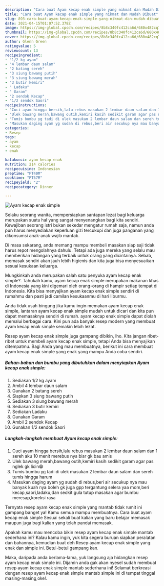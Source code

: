 ```yaml
---
description: "Cara buat Ayam kecap enak simple yang nikmat dan Mudah Dibuat"
title: "Cara buat Ayam kecap enak simple yang nikmat dan Mudah Dibuat"
slug: 893-cara-buat-ayam-kecap-enak-simple-yang-nikmat-dan-mudah-dibuat
date: 2021-04-15T01:07:52.378Z
image: https://img-global.cpcdn.com/recipes/8b8c340fc412ca6d/680x482cq70/ayam-kecap-enak-simple-foto-resep-utama.jpg
thumbnail: https://img-global.cpcdn.com/recipes/8b8c340fc412ca6d/680x482cq70/ayam-kecap-enak-simple-foto-resep-utama.jpg
cover: https://img-global.cpcdn.com/recipes/8b8c340fc412ca6d/680x482cq70/ayam-kecap-enak-simple-foto-resep-utama.jpg
author: Glenn Green
ratingvalue: 5
reviewcount: 13
recipeingredient:
- "1/2 kg ayam"
- "4 lembar daun salam"
- "2 batang sereh"
- "3 siung bawang putih"
- "3 siung bawang merah"
- "3 butir kemiri"
- " Ladaku"
- " Garam"
- "2 sendok Kecap"
- "1/2 sendok Saori"
recipeinstructions:
- "Cuci ayam hingga bersih,lalu rebus masukan 2 lembar daun salam dan 1 sereh aku 10 menit merebus nya biar gk bau amis"
- "Ulek bawang merah,bawang outih,kemiri kasih sedikit garam agar pas nglek gk licin😁"
- "Tumis bumbu yg tadi di ulek masukan 2 lembar daun salam dan sereh tumis hingga harum"
- "Masukan daging ayam yg sudah di rebus,beri air secukup nya mau banyak kuah nya boleh gk juga gpp tergantung selera yaa mom,beri kecap,saori,ladaku,dan sedkit gula tutup masakan agar bumbu meresap,koreksi rasa"
categories:
- Resep
tags:
- ayam
- kecap
- enak

katakunci: ayam kecap enak 
nutrition: 214 calories
recipecuisine: Indonesian
preptime: "PT40M"
cooktime: "PT57M"
recipeyield: "2"
recipecategory: Dinner

---
```



![Ayam kecap enak simple](https://img-global.cpcdn.com/recipes/8b8c340fc412ca6d/680x482cq70/ayam-kecap-enak-simple-foto-resep-utama.jpg)

Selaku seorang wanita, mempersiapkan santapan lezat bagi keluarga merupakan suatu hal yang sangat menyenangkan bagi kita sendiri. Kewajiban seorang istri bukan sekedar mengatur rumah saja, namun anda pun harus menyediakan keperluan gizi tercukupi dan juga panganan yang dikonsumsi anak-anak wajib mantab.

Di masa  sekarang, anda memang mampu membeli masakan siap saji tidak harus repot mengolahnya dahulu. Tetapi ada juga mereka yang selalu mau memberikan hidangan yang terbaik untuk orang yang dicintainya. Sebab, memasak sendiri akan jauh lebih higienis dan kita juga bisa menyesuaikan sesuai kesukaan keluarga. 



Mungkinkah anda merupakan salah satu penyuka ayam kecap enak simple?. Tahukah kamu, ayam kecap enak simple merupakan makanan khas di Indonesia yang kini digemari oleh orang-orang di hampir setiap tempat di Indonesia. Kita bisa menyajikan ayam kecap enak simple sendiri di rumahmu dan pasti jadi camilan kesukaanmu di hari liburmu.

Anda tidak usah bingung jika kamu ingin memakan ayam kecap enak simple, lantaran ayam kecap enak simple mudah untuk dicari dan kita pun dapat memasaknya sendiri di rumah. ayam kecap enak simple dapat diolah memalui berbagai cara. Kini pun ada banyak resep modern yang membuat ayam kecap enak simple semakin lebih lezat.

Resep ayam kecap enak simple juga gampang dibikin, lho. Kita jangan ribet-ribet untuk membeli ayam kecap enak simple, tetapi Anda bisa menyajikan ditempatmu. Bagi Anda yang mau membuatnya, berikut ini cara membuat ayam kecap enak simple yang enak yang mampu Anda coba sendiri.

<!--inarticleads1-->

##### Bahan-bahan dan bumbu yang dibutuhkan dalam menyiapkan Ayam kecap enak simple:

1. Sediakan 1/2 kg ayam
1. Ambil 4 lembar daun salam
1. Gunakan 2 batang sereh
1. Siapkan 3 siung bawang putih
1. Sediakan 3 siung bawang merah
1. Sediakan 3 butir kemiri
1. Sediakan  Ladaku
1. Gunakan  Garam
1. Ambil 2 sendok Kecap
1. Gunakan 1/2 sendok Saori




<!--inarticleads2-->

##### Langkah-langkah membuat Ayam kecap enak simple:

1. Cuci ayam hingga bersih,lalu rebus masukan 2 lembar daun salam dan 1 sereh aku 10 menit merebus nya biar gk bau amis
1. Ulek bawang merah,bawang outih,kemiri kasih sedikit garam agar pas nglek gk licin😁
1. Tumis bumbu yg tadi di ulek masukan 2 lembar daun salam dan sereh tumis hingga harum
1. Masukan daging ayam yg sudah di rebus,beri air secukup nya mau banyak kuah nya boleh gk juga gpp tergantung selera yaa mom,beri kecap,saori,ladaku,dan sedkit gula tutup masakan agar bumbu meresap,koreksi rasa




Ternyata resep ayam kecap enak simple yang mantab tidak rumit ini gampang banget ya! Kamu semua mampu membuatnya. Cara buat ayam kecap enak simple Sesuai sekali buat kalian yang baru belajar memasak maupun juga bagi kalian yang telah pandai memasak.

Apakah kamu mau mencoba bikin resep ayam kecap enak simple mantab sederhana ini? Kalau kamu ingin, yuk kita segera buruan siapkan peralatan dan bahannya, kemudian buat deh Resep ayam kecap enak simple yang enak dan simple ini. Betul-betul gampang kan. 

Maka, daripada anda berlama-lama, yuk langsung aja hidangkan resep ayam kecap enak simple ini. Dijamin anda gak akan nyesel sudah membuat resep ayam kecap enak simple mantab sederhana ini! Selamat berkreasi dengan resep ayam kecap enak simple mantab simple ini di tempat tinggal masing-masing,oke!.

